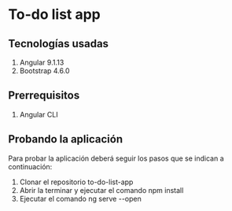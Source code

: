 # To-do list app


## Tecnologías usadas

1. Angular 9.1.13
2. Bootstrap 4.6.0


## Prerrequisitos

1. Angular CLI


## Probando la aplicación

Para probar la aplicación deberá seguir los pasos que se indican a continuación:

1. Clonar el repositorio to-do-list-app
2. Abrir la terminar y ejecutar el comando npm install
3. Ejecutar el comando ng serve --open